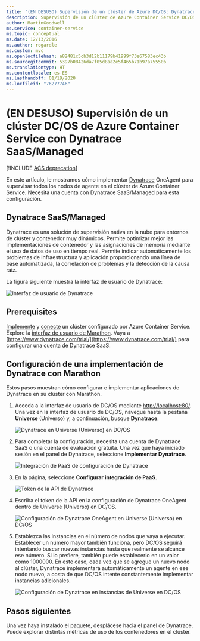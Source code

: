 ```yaml
---
title: '(EN DESUSO) Supervisión de un clúster de Azure DC/OS: Dynatrace'
description: Supervisión de un clúster de Azure Container Service DC/OS con Dynatrace. Implemente Dynatrace OneAgent mediante el panel DC/OS.
author: MartinGoodwell
ms.service: container-service
ms.topic: conceptual
ms.date: 12/13/2016
ms.author: rogardle
ms.custom: mvc
ms.openlocfilehash: a82481c5cb3d12b11179b41999f73e67583ec43b
ms.sourcegitcommit: 5397b08426da7f05d8aa2e5f465b71b97a75550b
ms.translationtype: HT
ms.contentlocale: es-ES
ms.lasthandoff: 01/19/2020
ms.locfileid: "76277746"
---
```

# <a name="deprecated-monitor-an-azure-container-service-dcos-cluster-with-dynatrace-saasmanaged"></a>(EN DESUSO) Supervisión de un clúster DC/OS de Azure Container Service con Dynatrace SaaS/Managed

[!INCLUDE [ACS deprecation](../../../includes/container-service-deprecation.md)]

En este artículo, le mostramos cómo implementar [Dynatrace](https://www.dynatrace.com/) OneAgent para supervisar todos los nodos de agente en el clúster de Azure Container Service. Necesita una cuenta con Dynatrace SaaS/Managed para esta configuración. 

## <a name="dynatrace-saasmanaged"></a>Dynatrace SaaS/Managed
Dynatrace es una solución de supervisión nativa en la nube para entornos de clúster y contenedor muy dinámicos. Permite optimizar mejor las implementaciones de contenedor y las asignaciones de memoria mediante el uso de datos de uso en tiempo real. Permite indicar automáticamente los problemas de infraestructura y aplicación proporcionando una línea de base automatizada, la correlación de problemas y la detección de la causa raíz.

La figura siguiente muestra la interfaz de usuario de Dynatrace:

![Interfaz de usuario de Dynatrace](./media/container-service-monitoring-dynatrace/dynatrace.png)

## <a name="prerequisites"></a>Prerequisites 
[Implemente](container-service-deployment.md) y [conecte](./../container-service-connect.md) un clúster configurado por Azure Container Service. Explore la [interfaz de usuario de Marathon](container-service-mesos-marathon-ui.md). Vaya a [https://www.dynatrace.com/trial/](https://www.dynatrace.com/trial/) para configurar una cuenta de Dynatrace SaaS.  

## <a name="configure-a-dynatrace-deployment-with-marathon"></a>Configuración de una implementación de Dynatrace con Marathon
Estos pasos muestran cómo configurar e implementar aplicaciones de Dynatrace en su clúster con Marathon.

1. Acceda a la interfaz de usuario de DC/OS mediante [http://localhost:80/](http://localhost:80/). Una vez en la interfaz de usuario de DC/OS, navegue hasta la pestaña **Universe** (Universo) y, a continuación, busque **Dynatrace**.

    ![Dynatrace en Universe (Universo) en DC/OS](./media/container-service-monitoring-dynatrace/dynatrace-universe.png)

2. Para completar la configuración, necesita una cuenta de Dynatrace SaaS o una cuenta de evaluación gratuita. Una vez que haya iniciado sesión en el panel de Dynatrace, seleccione **Implementar Dynatrace**.

    ![Integración de PaaS de configuración de Dynatrace](./media/container-service-monitoring-dynatrace/setup-paas.png)

3. En la página, seleccione **Configurar integración de PaaS**. 

    ![Token de la API de Dynatrace](./media/container-service-monitoring-dynatrace/api-token.png) 

4. Escriba el token de la API en la configuración de Dynatrace OneAgent dentro de Universe (Universo) en DC/OS. 

    ![Configuración de Dynatrace OneAgent en Universe (Universo) en DC/OS](./media/container-service-monitoring-dynatrace/dynatrace-config.png)

5. Establezca las instancias en el número de nodos que vaya a ejecutar. Establecer un número mayor también funciona, pero DC/OS seguirá intentando buscar nuevas instancias hasta que realmente se alcance ese número. Si lo prefiere, también puede establecerlo en un valor como 1000000. En este caso, cada vez que se agregue un nuevo nodo al clúster, Dynatrace implementará automáticamente un agente en ese nodo nuevo, a costa de que DC/OS intente constantemente implementar instancias adicionales.

    ![Configuración de Dynatrace en instancias de Universe en DC/OS](./media/container-service-monitoring-dynatrace/dynatrace-config2.png)

## <a name="next-steps"></a>Pasos siguientes

Una vez haya instalado el paquete, desplácese hacia el panel de Dynatrace. Puede explorar distintas métricas de uso de los contenedores en el clúster. 
